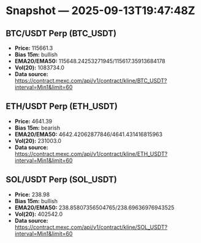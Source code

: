# Snapshot — 2025-09-13T19:47:48Z

## BTC/USDT Perp (BTC_USDT)
- **Price:** 115661.3
- **Bias 15m:** bullish
- **EMA20/EMA50:** 115648.24253271945/115617.35913684178
- **Vol(20):** 1083734.0
- **Data source:** https://contract.mexc.com/api/v1/contract/kline/BTC_USDT?interval=Min1&limit=60

## ETH/USDT Perp (ETH_USDT)
- **Price:** 4641.39
- **Bias 15m:** bearish
- **EMA20/EMA50:** 4642.42062877846/4641.431416815963
- **Vol(20):** 231003.0
- **Data source:** https://contract.mexc.com/api/v1/contract/kline/ETH_USDT?interval=Min1&limit=60

## SOL/USDT Perp (SOL_USDT)
- **Price:** 238.98
- **Bias 15m:** bullish
- **EMA20/EMA50:** 238.85807356504765/238.69636976943525
- **Vol(20):** 402542.0
- **Data source:** https://contract.mexc.com/api/v1/contract/kline/SOL_USDT?interval=Min1&limit=60
